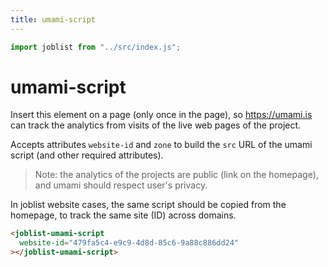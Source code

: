 ```yaml
---
title: umami-script
---
```

```js
import joblist from "../src/index.js";
```
# umami-script

Insert this element on a page (only once in the page), so
https://umami.is can track the analytics from visits of the live web
pages of the project.

Accepts attributes `website-id` and `zone` to build the `src` URL of
the umami script (and other required attributes).

> Note: the analytics of the projects are public (link on the
> homepage), and umami should respect user's privacy.

In joblist website cases, the same script should be copied from the
homepage, to track the same site (ID) across domains.

```html
<joblist-umami-script
  website-id="479fa5c4-e9c9-4d8d-85c6-9a88c886dd24"
></joblist-umami-script>
```

<joblist-umami-script website-id="479fa5c4-e9c9-4d8d-85c6-9a88c886dd24"></joblist-umami-script>
